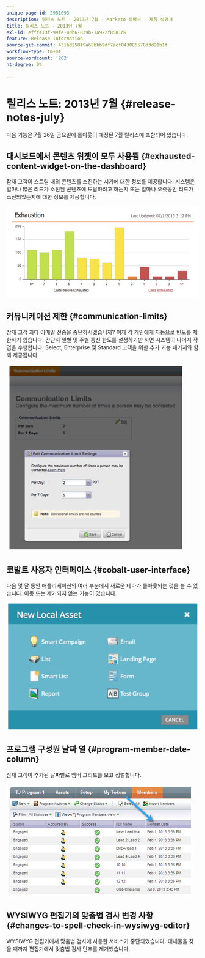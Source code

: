 ```yaml
---
unique-page-id: 2951093
description: 릴리스 노트 - 2013년 7월 - Marketo 설명서 - 제품 설명서
title: 릴리스 노트 - 2013년 7월
exl-id: efff413f-99fe-4db6-839b-1a922f8581d9
feature: Release Information
source-git-commit: 431bd258f9a68bbb9df7acf043085578d3d91b1f
workflow-type: tm+mt
source-wordcount: '202'
ht-degree: 0%

---
```


# 릴리스 노트: 2013년 7월 {#release-notes-july}

다음 기능은 7월 26일 금요일에 롤아웃이 예정된 7월 릴리스에 포함되어 있습니다.

## 대시보드에서 콘텐츠 위젯이 모두 사용됨 {#exhausted-content-widget-on-the-dashboard}

잠재 고객이 스트림 내의 콘텐츠를 소진하는 시기에 대한 정보를 제공합니다. 시스템은 얼마나 많은 리드가 소진된 콘텐츠에 도달하려고 하는지 또는 얼마나 오랫동안 리드가 소진되었는지에 대한 정보를 제공합니다.

![](assets/image2014-9-22-16-3a30-3a50.png)

## 커뮤니케이션 제한 {#communication-limits}

잠재 고객 과다 이메일 전송을 중단하시겠습니까? 이제 각 개인에게 자동으로 빈도를 제한하기 쉽습니다. 간단히 일별 및 주별 통신 한도를 설정하기만 하면 시스템이 나머지 작업을 수행합니다. Select, Enterprise 및 Standard 고객을 위한 추가 기능 패키지와 함께 제공됩니다.

![](assets/image2014-9-22-16-3a31-3a13.png)

## 코발트 사용자 인터페이스 {#cobalt-user-interface}

다음 몇 달 동안 애플리케이션의 여러 부분에서 새로운 테마가 롤아웃되는 것을 볼 수 있습니다. 이동 또는 제거되지 않는 기능이 있습니다.

![](assets/image2014-9-22-16-3a31-3a42.png)

## 프로그램 구성원 날짜 열 {#program-member-date-column}

잠재 고객이 추가된 날짜별로 멤버 그리드를 보고 정렬합니다.

![](assets/image2014-9-22-16-3a32-3a1.png)

## WYSIWYG 편집기의 맞춤법 검사 변경 사항 {#changes-to-spell-check-in-wysiwyg-editor}

WYSIWYG 편집기에서 맞춤법 검사에 사용한 서비스가 중단되었습니다. 대체물을 찾을 때까지 편집기에서 맞춤법 검사 단추를 제거했습니다.
